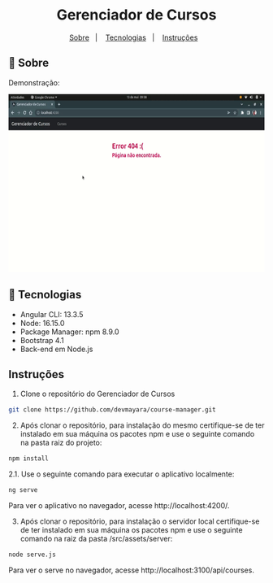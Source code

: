 <h1 align="center">Gerenciador de Cursos</h1>


<p align="center">
  <a href="#-sobre">Sobre</a>&nbsp;&nbsp;&nbsp;|&nbsp;&nbsp;&nbsp;
  <a href="#-tecnologias">Tecnologias</a>&nbsp;&nbsp;&nbsp;|&nbsp;&nbsp;&nbsp;  
  <a href="#instruções">Instruções</a>&nbsp;&nbsp;&nbsp;
</p>


## 📖 Sobre

Demonstração:

<div>
  <img height="350" src="https://raw.githubusercontent.com/devmayara/course-manager/main/src/assets/videos/gravacao_de_tela13-05-2022%2009_38_53.gif" style="max-width:100%;"/>
</div>


## 🚀 Tecnologias

* Angular CLI: 13.3.5
* Node: 16.15.0
* Package Manager: npm 8.9.0
* Bootstrap 4.1
* Back-end em Node.js


## Instruções

1. Clone o repositório do Gerenciador de Cursos

```bash
git clone https://github.com/devmayara/course-manager.git
```

2. Após clonar o repositório, para instalação do mesmo certifique-se de ter instalado em sua máquina os pacotes npm e use o seguinte comando na pasta raiz do projeto:

```bash
npm install
```
 
2.1. Use o seguinte comando para executar o aplicativo localmente:

```bash
ng serve
```
Para ver o aplicativo no navegador, acesse http://localhost:4200/. 

3. Após clonar o repositório, para instalação o servidor local certifique-se de ter instalado em sua máquina os pacotes npm e use o seguinte comando na raiz da pasta /src/assets/server:

```bash
node serve.js
```
Para ver o serve no navegador, acesse http://localhost:3100/api/courses.
